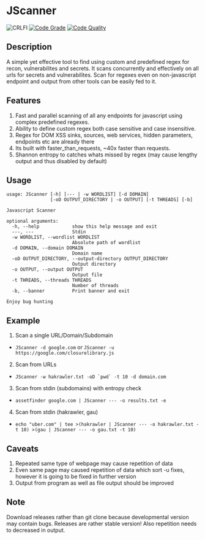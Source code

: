 # JScanner
![CRLFI](lib/JSCANNER.png)
[![Code Grade](https://www.code-inspector.com/project/15087/status/svg)](https://frontend.code-inspector.com/public/project/15087/JScanner/dashboard)
[![Code Quality](https://www.code-inspector.com/project/15087/score/svg)](https://frontend.code-inspector.com/public/project/15087/JScanner/dashboard)

## Description
A simple yet effective tool to find using custom and predefined regex for recon, vulnerabilites and secrets. It scans concurrently and effectively on all urls for secrets and vulnerabilites. Scan for regexes even on non-javascript endpoint and output from other tools can be easily fed to it. 

## Features
1. Fast and parallel scanning of all any endpoints for javascript using complex predefined regexes.
2. Ability to define custom regex both case sensitive and case insensitive.
3. Regex for DOM XSS sinks, sources, web services, hidden parameters, endpoints etc are already there
4. Its built with faster_than_requests, ~40x faster than requests.
5. Shannon entropy to catches whats missed by regex (may cause lengthy output and thus disabled by default)

## Usage
```
usage: JScanner [-h] [--- | -w WORDLIST] [-d DOMAIN]
                [-oD OUTPUT_DIRECTORY | -o OUTPUT] [-t THREADS] [-b]

Javascript Scanner

optional arguments:
  -h, --help            show this help message and exit
  ---, ---              Stdin
  -w WORDLIST, --wordlist WORDLIST
                        Absolute path of wordlist
  -d DOMAIN, --domain DOMAIN
                        Domain name
  -oD OUTPUT_DIRECTORY, --output-directory OUTPUT_DIRECTORY
                        Output directory
  -o OUTPUT, --output OUTPUT
                        Output file
  -t THREADS, --threads THREADS
                        Number of threads
  -b, --banner          Print banner and exit

Enjoy bug hunting
```

## Example
1. Scan a single URL/Domain/Subdomain  
* ```JScanner -d google.com``` or ```JScanner -u https://google.com/closurelibrary.js```
2. Scan from URLs
* ```JScanner -w hakrawler.txt -oD `pwd` -t 10 -d domain.com```
3. Scan from stdin (subdomains) with entropy check
* ```assetfinder google.com | JScanner --- -o results.txt -e```
4. Scan from stdin (hakrawler, gau)
* ```echo "uber.com" | tee >(hakrawler | JScanner --- -o hakrawler.txt -t 10) >(gau | JScanner --- -o gau.txt -t 10)```

## Caveats
1. Repeated same type of webpage may cause repetition of data
2. Even same page may caused repetition of data which sort -u fixes, however it is going to be fixed in further version
3. Output from program as well as file output should be improved

## Note
Download releases rather than git clone because developmental version may contain bugs. Releases are rather stable version! Also repetition needs to decreased in output.
